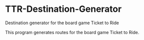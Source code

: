 # TTR-Destination-Generator
Destination generator for the board game Ticket to Ride

This program generates routes for the board game Ticket to Ride.
